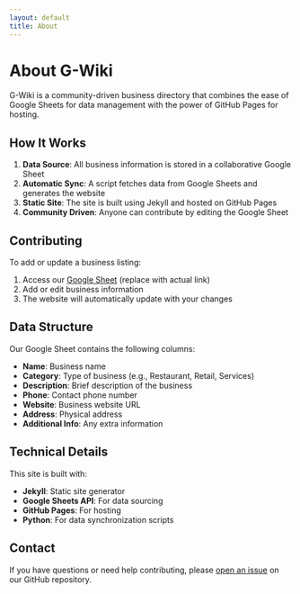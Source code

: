 ```yaml
---
layout: default
title: About
---
```


# About G-Wiki

G-Wiki is a community-driven business directory that combines the ease of Google Sheets for data management with the power of GitHub Pages for hosting.

## How It Works

1. **Data Source**: All business information is stored in a collaborative Google Sheet
2. **Automatic Sync**: A script fetches data from Google Sheets and generates the website
3. **Static Site**: The site is built using Jekyll and hosted on GitHub Pages
4. **Community Driven**: Anyone can contribute by editing the Google Sheet

## Contributing

To add or update a business listing:

1. Access our [Google Sheet](https://docs.google.com/spreadsheets/d/YOUR_SPREADSHEET_ID) (replace with actual link)
2. Add or edit business information
3. The website will automatically update with your changes

## Data Structure

Our Google Sheet contains the following columns:

- **Name**: Business name
- **Category**: Type of business (e.g., Restaurant, Retail, Services)
- **Description**: Brief description of the business
- **Phone**: Contact phone number
- **Website**: Business website URL
- **Address**: Physical address
- **Additional Info**: Any extra information

## Technical Details

This site is built with:

- **Jekyll**: Static site generator
- **Google Sheets API**: For data sourcing
- **GitHub Pages**: For hosting
- **Python**: For data synchronization scripts

## Contact

If you have questions or need help contributing, please [open an issue](https://github.com/yourusername/g-wiki/issues) on our GitHub repository.
